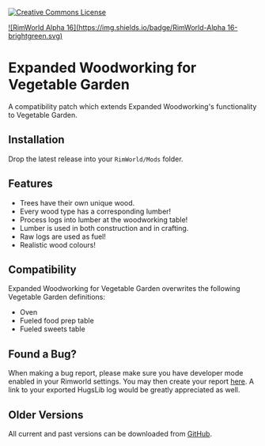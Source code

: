 [![Creative Commons License](https://i.creativecommons.org/l/by-nc-sa/4.0/80x15.png)](https://creativecommons.org/licenses/by-nc-sa/4.0/)

[![RimWorld Alpha 16](https://img.shields.io/badge/RimWorld-Alpha 16-brightgreen.svg)](http://rimworldgame.com/)

# Expanded Woodworking for Vegetable Garden
A compatibility patch which extends Expanded Woodworking's functionality to Vegetable Garden.


## Installation
Drop the latest release into your `RimWorld/Mods` folder.


## Features
- Trees have their own unique wood.
- Every wood type has a corresponding lumber!
- Process logs into lumber at the woodworking table!
- Lumber is used in both construction and in crafting.
- Raw logs are used as fuel!
- Realistic wood colours!


## Compatibility
Expanded Woodworking for Vegetable Garden overwrites the following Vegetable Garden definitions:

- Oven
- Fueled food prep table
- Fueled sweets table


## Found a Bug?
When making a bug report, please make sure you have developer mode enabled in your Rimworld settings. You may then create your report [here](https://github.com/Qwynn/ExpandedWoodworkingVG/issues). A link to your exported HugsLib log would be greatly appreciated as well.

## Older Versions
All current and past versions can be downloaded from [GitHub](https://github.com/Qwynn/ExpandedWoodworkingVG/releases).
